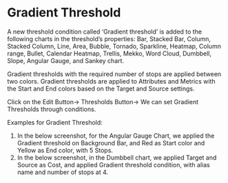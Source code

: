 # Gradient Threshold

A new threshold condition called ‘Gradient threshold’ is added to the following charts in the threshold’s properties: Bar, Stacked Bar, Column, Stacked Column, Line, Area, Bubble, Tornado, Sparkline, Heatmap, Column range, Bullet, Calendar Heatmap, Trellis, Mekko, Word Cloud, Dumbbell, Slope, Angular Gauge, and Sankey chart.

Gradient thresholds with the required number of stops are applied between two colors. Gradient thresholds are applied to Attributes and Metrics with the Start and End colors based on the Target and Source settings.

Click on the Edit Button→ Thresholds Button→ We can set Gradient Thresholds through conditions.

Examples for Gradient Threshold:

1. In the below screenshot, for the Angular Gauge Chart, we applied the Gradient threshold on Background Bar, and Red as Start color and Yellow as End color, with 5 Stops.
2. In the below screenshot, in the Dumbbell chart, we applied Target and Source as Cost, and applied Gradient threshold condition, with alias name and number of stops at 4.
